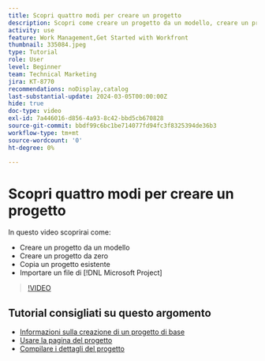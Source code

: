 ```yaml
---
title: Scopri quattro modi per creare un progetto
description: Scopri come creare un progetto da un modello, creare un progetto da zero, copiare un progetto esistente o importare un file di  [!DNL Microsoft Project] .
activity: use
feature: Work Management,Get Started with Workfront
thumbnail: 335084.jpeg
type: Tutorial
role: User
level: Beginner
team: Technical Marketing
jira: KT-8770
recommendations: noDisplay,catalog
last-substantial-update: 2024-03-05T00:00:00Z
hide: true
doc-type: video
exl-id: 7a446016-d856-4a93-8c42-bbd5cb670828
source-git-commit: bbdf99c6bc1be714077fd94fc3f8325394de36b3
workflow-type: tm+mt
source-wordcount: '0'
ht-degree: 0%

---
```


# Scopri quattro modi per creare un progetto

In questo video scoprirai come:

* Creare un progetto da un modello
* Creare un progetto da zero
* Copia un progetto esistente
* Importare un file di [!DNL Microsoft Project]

>[!VIDEO](https://video.tv.adobe.com/v/335084/?quality=12&learn=on&enablevpops=1)

## Tutorial consigliati su questo argomento

* [Informazioni sulla creazione di un progetto di base](/help/manage-work/projects/understand-basic-project-creation.md)
* [Usare la pagina del progetto](/help/manage-work/projects/navigate-the-project-page.md)
* [Compilare i dettagli del progetto](/help/manage-work/projects/fill-in-the-project-details.md)
